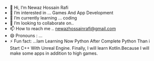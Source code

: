 - 👋 Hi, I’m Newaz Hossain Rafi 
- 👀 I’m interested in ... Games And App Development 
- 🌱 I’m currently learning ... coding 
- 💞️ I’m looking to collaborate on..
- 📫 How to reach me .. newazhossainrafi@gmail.com
- 😄 Pronouns : ...
- ⚡ Fun fact: ...Iam Learning Now Python After Complete Python Than i Start C++ With Unreal Engine. Finally, I will learn Kotlin.Because I will make some apps in addition to high games.

<!---
newazhossainrafi25/newazhossainrafi25 is a ✨ special ✨ repository because its `README.md` (this file) appears on your GitHub profile.
You can click the Preview link to take a look at your changes.
--->
